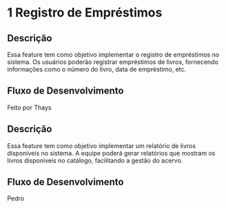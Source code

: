 # 1 Registro de Empréstimos

## Descrição
Essa feature tem como objetivo implementar o registro de empréstimos no sistema. Os usuários poderão registrar empréstimos de livros, fornecendo informações como o número do livro, data de empréstimo, etc.

## Fluxo de Desenvolvimento

Feito por Thays

## Descrição
Essa feature tem como objetivo implementar um relatório de livros disponíveis no sistema. A equipe poderá gerar relatórios que mostram os livros disponíveis no catálogo, facilitando a gestão do acervo.

## Fluxo de Desenvolvimento
Pedro 